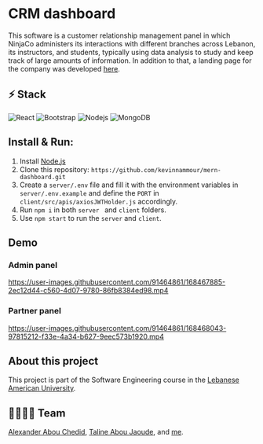 # CRM dashboard

This software is a customer relationship management panel in which NinjaCo administers its interactions with different branches across Lebanon, its instructors, and students, typically using data analysis to study and keep track of large amounts of information. In addition to that, a landing page for the company was developed [here](https://github.com/CodeWithAlexander/ninjaco).

## ⚡ Stack

![React](https://img.shields.io/badge/-React-white?style=flat-square&logo=react)
![Bootstrap](https://img.shields.io/badge/-Bootstrap-white?style=flat-square&logo=bootstrap)
![Nodejs](https://img.shields.io/badge/-Nodejs-white?style=flat-square&logo=Node.js)
![MongoDB](https://img.shields.io/badge/-MongoDB-white?style=flat-square&logo=mongodb)

## Install & Run:

1. Install [Node.js](https://nodejs.org/en/download/)
2. Clone this repository: ``` https://github.com/kevinnammour/mern-dashboard.git ```
3. Create a ``` server/.env ``` file and fill it with the environment variables in ``` server/.env.example ``` and define the ``` PORT ``` in ``` client/src/apis/axiosJWTHolder.js ``` accordingly.
4. Run ```npm i``` in both ```server ``` and ``` client ``` folders.  
5. Use ``` npm start ``` to run the ``` server ``` and ``` client ```.

## Demo

### Admin panel

https://user-images.githubusercontent.com/91464861/168467885-2ec12d44-c560-4d07-9780-86fb8384ed98.mp4

### Partner panel

https://user-images.githubusercontent.com/91464861/168468043-97815212-f33e-4a34-b627-9eec573b1920.mp4

## About this project

This project is part of the Software Engineering course in the [Lebanese American University](https://www.lau.edu.lb/).

## 👨‍💻👩‍💻 Team

[Alexander Abou Chedid](https://github.com/CodeWithAlexander),
[Taline Abou Jaoude](https://github.com/TalineAj),
and [me](https://github.com/kevinnammour).
